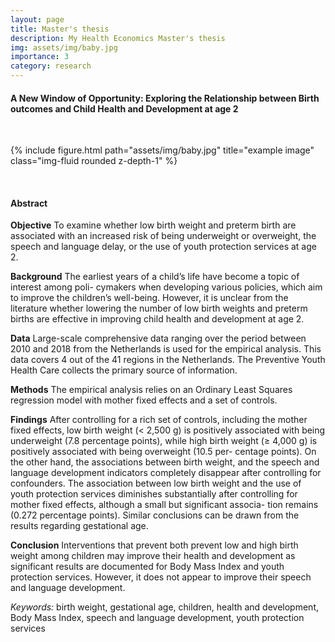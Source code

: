 ```yaml
---
layout: page
title: Master's thesis
description: My Health Economics Master's thesis 
img: assets/img/baby.jpg
importance: 3
category: research
---
```


#### A New Window of Opportunity: Exploring the Relationship between Birth outcomes and Child Health and Development at age 2 
&nbsp;

<div class="row">
    <div class="col-sm mt-3 mt-md-0">
        {% include figure.html path="assets/img/baby.jpg" title="example image" class="img-fluid rounded z-depth-1" %}
    </div>
</div>

&nbsp;
#### Abstract

**Objective** To examine whether low birth weight and preterm birth are associated with an increased risk of being underweight or overweight, the speech and language delay, or the use of youth protection services at age 2.

**Background** The earliest years of a child’s life have become a topic of interest among poli- cymakers when developing various policies, which aim to improve the children’s well-being. However, it is unclear from the literature whether lowering the number of low birth weights and preterm births are effective in improving child health and development at age 2.

**Data** Large-scale comprehensive data ranging over the period between 2010 and 2018 from the Netherlands is used for the empirical analysis. This data covers 4 out of the 41 regions in the Netherlands. The Preventive Youth Health Care collects the primary source of information.

**Methods** The empirical analysis relies on an Ordinary Least Squares regression model with mother fixed effects and a set of controls.

**Findings** After controlling for a rich set of controls, including the mother fixed effects, low birth weight (< 2,500 g) is positively associated with being underweight (7.8 percentage points), while high birth weight (≥ 4,000 g) is positively associated with being overweight (10.5 per- centage points). On the other hand, the associations between birth weight, and the speech and language development indicators completely disappear after controlling for confounders. The association between low birth weight and the use of youth protection services diminishes substantially after controlling for mother fixed effects, although a small but significant associa- tion remains (0.272 percentage points). Similar conclusions can be drawn from the results regarding gestational age.

**Conclusion** Interventions that prevent both prevent low and high birth weight among children may improve their health and development as significant results are documented for Body Mass Index and youth protection services. However, it does not appear to improve their speech and language development.

*Keywords:* birth weight, gestational age, children, health and development, Body Mass Index, speech and language development, youth protection services